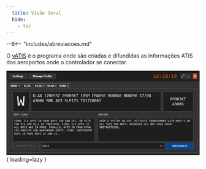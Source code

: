 ```yaml
---
  title: Visão Geral
  hide:
    - toc
---
```


--8<-- "includes/abreviacoes.md"

O [vATIS](https://docs.vatis.clowd.io) é o programa onde são criadas e difundidas as informações ATIS dos aeroportos onde o controlador se conectar.

![vATIS](img/vatis.png){ loading=lazy }